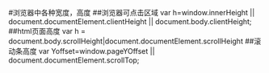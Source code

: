 #浏览器中各种宽度，高度
##浏览器可点击区域
	var h=window.innerHeight || document.documentElement.clientHeight || document.body.clientHeight;
##html页面高度
	var h = document.body.scrollHeight|document.documentElement.scrollHeight
##滚动条高度
    var Yoffset=window.pageYOffset || document.documentElement.scrollTop;